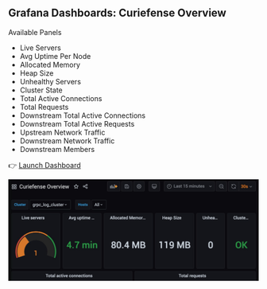 ## Grafana Dashboards: Curiefense Overview

Available Panels

* Live Servers
* Avg Uptime Per Node
* Allocated Memory
* Heap Size
* Unhealthy Servers
* Cluster State
* Total Active Connections
* Total Requests
* Downstream Total Active Connections
* Downstream Total Active Requests
* Upstream Network Traffic
* Downstream Network Traffic
* Downstream Members

👉 [Launch Dashboard](https://[[HOST_SUBDOMAIN]]-30300-[[KATACODA_HOST]].environments.katacoda.com/d/MTGi3XFnk/curiefense-overview)

![Grafana Screenshot](./assets/grafana-curiefense-overview.jpg)